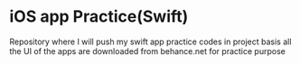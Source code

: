 # iOS app Practice(Swift)
Repository where I will push my swift app practice codes in project basis all the UI of the apps are downloaded from behance.net for practice purpose
